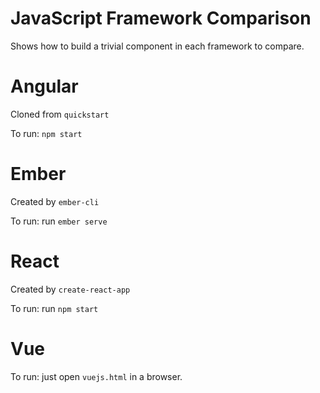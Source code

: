 # JavaScript Framework Comparison

Shows how to build a trivial component in each framework to compare.

# Angular

Cloned from `quickstart`

To run: `npm start`

# Ember

Created by `ember-cli`

To run: run `ember serve`

# React

Created by `create-react-app`

To run: run `npm start`

# Vue

To run: just open `vuejs.html` in a browser.
